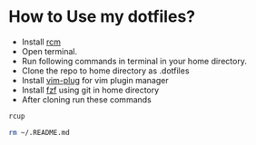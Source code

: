 # How to Use my dotfiles?

* Install [rcm](https://github.com/thoughtbot/rcm)
* Open terminal.
* Run following commands in terminal in your home directory.
* Clone the repo to home directory as .dotfiles
* Install [vim-plug](https://github.com/junegunn/vim-plug) for vim plugin manager
* Install [fzf](https://github.com/junegunn/fzf) using git in home directory 
* After cloning run these commands
``` bash
rcup
```

``` bash
rm ~/.README.md
```
